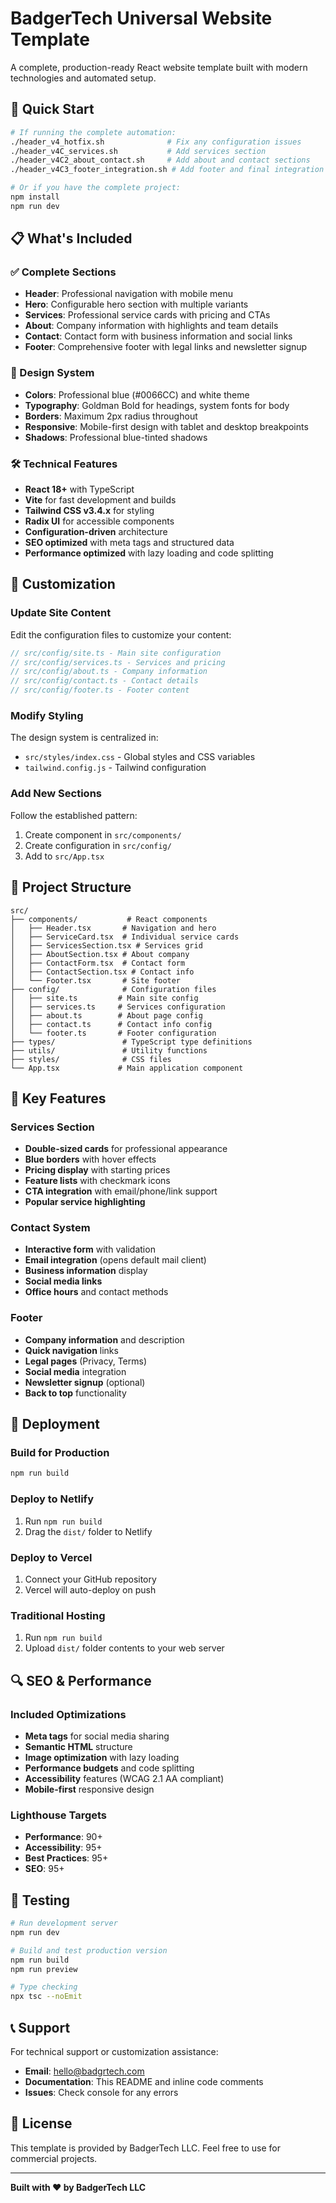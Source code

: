 # BadgerTech Universal Website Template

A complete, production-ready React website template built with modern technologies and automated setup.

## 🚀 Quick Start

```bash
# If running the complete automation:
./header_v4_hotfix.sh              # Fix any configuration issues
./header_v4C_services.sh           # Add services section
./header_v4C2_about_contact.sh     # Add about and contact sections
./header_v4C3_footer_integration.sh # Add footer and final integration

# Or if you have the complete project:
npm install
npm run dev
```

## 📋 What's Included

### ✅ Complete Sections

- **Header**: Professional navigation with mobile menu
- **Hero**: Configurable hero section with multiple variants
- **Services**: Professional service cards with pricing and CTAs
- **About**: Company information with highlights and team details
- **Contact**: Contact form with business information and social links
- **Footer**: Comprehensive footer with legal links and newsletter signup

### 🎨 Design System

- **Colors**: Professional blue (#0066CC) and white theme
- **Typography**: Goldman Bold for headings, system fonts for body
- **Borders**: Maximum 2px radius throughout
- **Responsive**: Mobile-first design with tablet and desktop breakpoints
- **Shadows**: Professional blue-tinted shadows

### 🛠 Technical Features

- **React 18+** with TypeScript
- **Vite** for fast development and builds
- **Tailwind CSS v3.4.x** for styling
- **Radix UI** for accessible components
- **Configuration-driven** architecture
- **SEO optimized** with meta tags and structured data
- **Performance optimized** with lazy loading and code splitting

## 🔧 Customization

### Update Site Content

Edit the configuration files to customize your content:

```typescript
// src/config/site.ts - Main site configuration
// src/config/services.ts - Services and pricing
// src/config/about.ts - Company information
// src/config/contact.ts - Contact details
// src/config/footer.ts - Footer content
```

### Modify Styling

The design system is centralized in:

- `src/styles/index.css` - Global styles and CSS variables
- `tailwind.config.js` - Tailwind configuration

### Add New Sections

Follow the established pattern:

1. Create component in `src/components/`
2. Create configuration in `src/config/`
3. Add to `src/App.tsx`

## 📂 Project Structure

```
src/
├── components/           # React components
│   ├── Header.tsx       # Navigation and hero
│   ├── ServiceCard.tsx  # Individual service cards
│   ├── ServicesSection.tsx # Services grid
│   ├── AboutSection.tsx # About company
│   ├── ContactForm.tsx  # Contact form
│   ├── ContactSection.tsx # Contact info
│   └── Footer.tsx       # Site footer
├── config/              # Configuration files
│   ├── site.ts         # Main site config
│   ├── services.ts     # Services configuration
│   ├── about.ts        # About page config
│   ├── contact.ts      # Contact info config
│   └── footer.ts       # Footer configuration
├── types/               # TypeScript type definitions
├── utils/               # Utility functions
├── styles/              # CSS files
└── App.tsx             # Main application component
```

## 🎯 Key Features

### Services Section

- **Double-sized cards** for professional appearance
- **Blue borders** with hover effects
- **Pricing display** with starting prices
- **Feature lists** with checkmark icons
- **CTA integration** with email/phone/link support
- **Popular service highlighting**

### Contact System

- **Interactive form** with validation
- **Email integration** (opens default mail client)
- **Business information** display
- **Social media links**
- **Office hours** and contact methods

### Footer

- **Company information** and description
- **Quick navigation** links
- **Legal pages** (Privacy, Terms)
- **Social media** integration
- **Newsletter signup** (optional)
- **Back to top** functionality

## 🚀 Deployment

### Build for Production

```bash
npm run build
```

### Deploy to Netlify

1. Run `npm run build`
2. Drag the `dist/` folder to Netlify

### Deploy to Vercel

1. Connect your GitHub repository
2. Vercel will auto-deploy on push

### Traditional Hosting

1. Run `npm run build`
2. Upload `dist/` folder contents to your web server

## 🔍 SEO & Performance

### Included Optimizations

- **Meta tags** for social media sharing
- **Semantic HTML** structure
- **Image optimization** with lazy loading
- **Performance budgets** and code splitting
- **Accessibility** features (WCAG 2.1 AA compliant)
- **Mobile-first** responsive design

### Lighthouse Targets

- **Performance**: 90+
- **Accessibility**: 95+
- **Best Practices**: 95+
- **SEO**: 95+

## 🧪 Testing

```bash
# Run development server
npm run dev

# Build and test production version
npm run build
npm run preview

# Type checking
npx tsc --noEmit
```

## 📞 Support

For technical support or customization assistance:

- **Email**: hello@badgrtech.com
- **Documentation**: This README and inline code comments
- **Issues**: Check console for any errors

## 📄 License

This template is provided by BadgerTech LLC. Feel free to use for commercial projects.

---

**Built with ❤️ by BadgerTech LLC**
